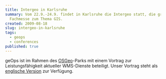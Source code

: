 ```yaml
---
title: Intergeo in Karlsruhe
summary: Vom 22.9.-24.9. findet in Karlsruhe die Intergeo statt, die grösste
  Fachmesse zum Thema GIS.
created: 2009-08-18
slug: intergeo-in-karlsruhe
tags:
  - geops
  - conferences
published: true
---
```


geOps ist im Rahmen des [OSGeo](http://www.osgeo.org/)\-Parks mit einem Vortrag zur Leistungsfähigkeit aktueller WMS-Dienste beteiligt. Unser Vortrag steht als [englische Version](/images/blog/intergeo-in-karlsruhe/geops_wmsperformanz_090922.pdf>PDF</a> "<a href=") zur Verfügung.

